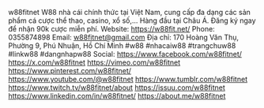 w88fitnet
W88 nhà cái chính thức tại Việt Nam, cung cấp đa dạng các sản phẩm cá cược thể thao, casino, xổ số,... Hàng đầu tại Châu Á. Đăng ký ngay để nhận 90k cược miễn phí.
Website: https://w88fit.net/
Phone: 0355874898
Email: w88fitnet@gmail.com
Địa chỉ: 170 Hoàng Văn Thụ, Phường 9, Phú Nhuận, Hồ Chí Minh
#w88 #nhacaiw88 #trangchuw88 #linkw88 #dangnhapw88
Social:
https://www.facebook.com/w88fitnet/
https://x.com/w88fitnet
https://vimeo.com/w88fitnet
https://www.pinterest.com/w88fitnet/
https://www.youtube.com/@w88fitnet
https://www.tumblr.com/w88fitnet
https://www.twitch.tv/w88fitnet/about
https://issuu.com/w88fitnet
https://www.linkedin.com/in/w88fitnet/
https://about.me/w88fitnet
